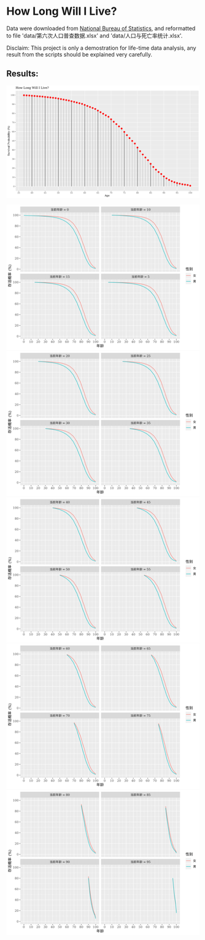 # How Long Will I Live?

Data were downloaded from [National Bureau of Statistics](http://www.stats.gov.cn/tjsj/pcsj/rkpc/6rp/indexch.htm), and reformatted to file 'data/第六次人口普查数据.xlsx' and 'data/人口与死亡率统计.xlsx'.

Disclaim: This project is only a demostration for life-time data analysis, any result from the scripts should be explained very carefully.

## Results:

![](plot.png)

![](plot.1.png)
![](plot.2.png)
![](plot.3.png)
![](plot.4.png)
![](plot.5.png)

